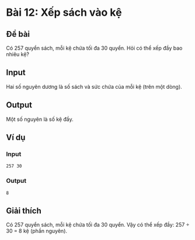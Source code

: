 # Bài 12: Xếp sách vào kệ

## Đề bài
Có 257 quyển sách, mỗi kệ chứa tối đa 30 quyển. Hỏi có thể xếp đầy bao nhiêu kệ?

## Input
Hai số nguyên dương là số sách và sức chứa của mỗi kệ (trên một dòng).

## Output
Một số nguyên là số kệ đầy.

## Ví dụ
### Input
```
257 30
```

### Output
```
8
```

## Giải thích
Có 257 quyển sách, mỗi kệ chứa tối đa 30 quyển. Vậy có thể xếp đầy: 257 ÷ 30 = 8 kệ (phần nguyên).
